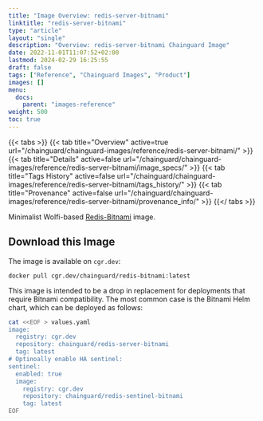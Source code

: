 ```yaml
---
title: "Image Overview: redis-server-bitnami"
linktitle: "redis-server-bitnami"
type: "article"
layout: "single"
description: "Overview: redis-server-bitnami Chainguard Image"
date: 2022-11-01T11:07:52+02:00
lastmod: 2024-02-29 16:25:55
draft: false
tags: ["Reference", "Chainguard Images", "Product"]
images: []
menu: 
  docs: 
    parent: "images-reference"
weight: 500
toc: true
---
```


{{< tabs >}}
{{< tab title="Overview" active=true url="/chainguard/chainguard-images/reference/redis-server-bitnami/" >}}
{{< tab title="Details" active=false url="/chainguard/chainguard-images/reference/redis-server-bitnami/image_specs/" >}}
{{< tab title="Tags History" active=false url="/chainguard/chainguard-images/reference/redis-server-bitnami/tags_history/" >}}
{{< tab title="Provenance" active=false url="/chainguard/chainguard-images/reference/redis-server-bitnami/provenance_info/" >}}
{{</ tabs >}}



<!--overview:start-->
Minimalist Wolfi-based [Redis-Bitnami](https://github.com/redis/redis) image.
<!--overview:end-->

<!--getting:start-->
## Download this Image
The image is available on `cgr.dev`:

```
docker pull cgr.dev/chainguard/redis-bitnami:latest
```
<!--getting:end-->

<!--body:start-->
This image is intended to be a drop in replacement for deployments that require Bitnami compatibility. The most common case is the Bitnami Helm chart, which can be deployed as follows:

```bash
cat <<EOF > values.yaml
image:
  registry: cgr.dev
  repository: chainguard/redis-server-bitnami
  tag: latest
# Optinoally enable HA sentinel:
sentinel:
  enabled: true
  image:
    registry: cgr.dev
    repository: chainguard/redis-sentinel-bitnami
    tag: latest
EOF
```
<!--body:end-->

